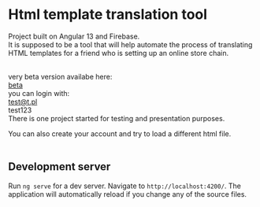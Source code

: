# Html template translation tool

Project built on Angular 13 and Firebase. <br />
It is supposed to be a tool that will help automate the process of translating HTML templates for a friend who is setting up an online store chain. <br /><br />

very beta version availabe here: <br />
[beta](http://drawit.click:8080/) <br />
you can login with: <br />
test@t.pl<br />
test123<br />
There is one project started for testing and presentation purposes. <br />

You can also create your account and try to load a different html file. <br /> <br />


## Development server

Run `ng serve` for a dev server. Navigate to `http://localhost:4200/`. The application will automatically reload if you change any of the source files.
